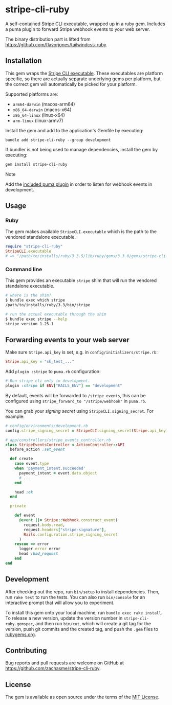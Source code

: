 # stripe-cli-ruby

A self-contained Stripe CLI executable, wrapped up in a ruby gem. Includes a puma plugin to forward Stripe webhook events to your web server.

The binary distribution part is lifted from https://github.com/flavorjones/tailwindcss-ruby.

## Installation

This gem wraps the [Stripe CLI executable](https://github.com/stripe/stripe-cli). These executables are platform specific, so there are actually separate underlying gems per platform, but the correct gem will automatically be picked for your platform.

Supported platforms are:

- `arm64-darwin` (macos-arm64)
- `x86_64-darwin` (macos-x64)
- `x86_64-linux` (linux-x64)
- `arm-linux` (linux-armv7)

Install the gem and add to the application's Gemfile by executing:

```
bundle add stripe-cli-ruby --group development
```

If bundler is not being used to manage dependencies, install the gem by executing:

```bash
gem install stripe-cli-ruby
```

> [!NOTE]
> Add the [included puma plugin](#forwarding-events-to-your-web-server) in order to listen for webhook events in development.

## Usage

### Ruby

The gem makes available `StripeCLI.executable` which is the path to the vendored standalone executable.

```ruby
require "stripe-cli-ruby"
StripeCLI.executable
# => "/path/to/installs/ruby/3.3.5/lib/ruby/gems/3.3.0/gems/stripe-cli-ruby-0.1.0-x86_64-linux/exe/x86_64-linux/stripe"
```

### Command line

This gem provides an executable `stripe` shim that will run the vendored standalone executable.

```bash
# where is the shim?
$ bundle exec which stripe
/path/to/installs/ruby/3.3/bin/stripe

# run the actual executable through the shim
$ bundle exec stripe --help
stripe version 1.25.1
```

## Forwarding events to your web server

Make sure `Stripe.api_key` is set, e.g. in `config/initializers/stripe.rb`:

```ruby
Stripe.api_key = "sk_test_..."
```

Add `plugin :stripe` to `puma.rb` configuration:

```ruby
# Run stripe cli only in development.
plugin :stripe if ENV["RAILS_ENV"] == "development"
```

By default, events will be forwarded to `/stripe_events`, this can be configured using `stripe_forward_to "/stripe/webhook"` in `puma.rb`.

You can grab your *signing secret* using `StripeCLI.signing_secret`. For example:

```ruby
# config/environments/development.rb
config.stripe_signing_secret = StripeCLI.signing_secret(Stripe.api_key)

# app/constrollers/stripe_events_controller.rb
class StripeEventsController < ActionController::API
  before_action :set_event

  def create
    case event.type
    when 'payment_intent.succeeded'
      payment_intent = event.data.object
      # ...
    end

    head :ok
  end

  private

    def event
      @event ||= Stripe::Webhook.construct_event(
        request.body.read,
        request.headers["stripe-signature"],
        Rails.configuration.stripe_signing_secret
      )
    rescue => error
      logger.error error
      head :bad_request
    end
end
```

## Development

After checking out the repo, run `bin/setup` to install dependencies. Then, run `rake test` to run the tests. You can also run `bin/console` for an interactive prompt that will allow you to experiment.

To install this gem onto your local machine, run `bundle exec rake install`. To release a new version, update the version number in `stripe-cli-ruby.gemspec`, and then run `bin/cut`, which will create a git tag for the version, push git commits and the created tag, and push the `.gem` files to [rubygems.org](https://rubygems.org).

## Contributing

Bug reports and pull requests are welcome on GitHub at https://github.com/zachasme/stripe-cli-ruby.

## License

The gem is available as open source under the terms of the [MIT License](https://opensource.org/licenses/MIT).
